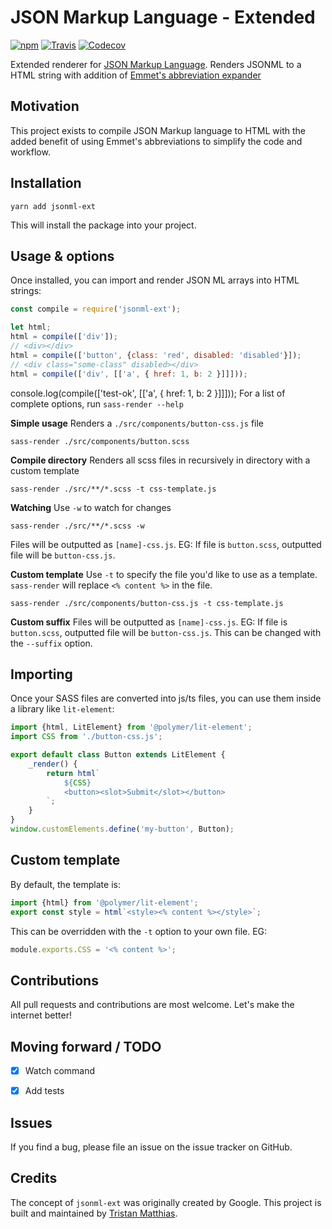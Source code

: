 # JSON Markup Language - Extended

[![npm](https://img.shields.io/npm/v/jsonml-ext.svg)](http://npmjs.com/package/jsonml-ext)
[![Travis](https://img.shields.io/travis/tristanMatthias/jsonml-ext.svg)](https://travis-ci.org/tristanMatthias/jsonml-ext)
[![Codecov](https://img.shields.io/codecov/c/github/codecov/example-python.svg)](https://codecov.io/gh/tristanMatthias/jsonml-ext)

Extended renderer for [JSON Markup Language](http://www.jsonml.org/). Renders JSONML to a HTML string with addition of [Emmet's abbreviation expander](https://www.npmjs.com/package/@emmetio/expand-abbreviation)


## Motivation

This project exists to compile JSON Markup language to HTML with the added benefit of using Emmet's abbreviations to simplify the code and workflow.



## Installation
```
yarn add jsonml-ext
```
This will install the package into your project.


## Usage & options
Once installed, you can import and render JSON ML arrays into HTML strings:
```js
const compile = require('jsonml-ext');

let html;
html = compile(['div']);
// <div></div>
html = compile(['button', {class: 'red', disabled: 'disabled'}]);
// <div class="some-class" disabled></div>
html = compile(['div', [['a', { href: 1, b: 2 }]]]));
```

console.log(compile(['test-ok', [['a', { href: 1, b: 2 }]]]));
For a list of complete options, run `sass-render --help`

**Simple usage**
Renders a `./src/components/button-css.js` file
```
sass-render ./src/components/button.scss
```

**Compile directory**
Renders all scss files in recursively in directory with a custom template
```
sass-render ./src/**/*.scss -t css-template.js
```

**Watching**
Use `-w` to watch for changes
```
sass-render ./src/**/*.scss -w
```
Files will be outputted as `[name]-css.js`. EG: If file is `button.scss`, outputted file will be `button-css.js`.

**Custom template**
Use `-t` to specify the file you'd like to use as a template. `sass-render` will replace `<% content %>` in the file.
```
sass-render ./src/components/button-css.js -t css-template.js
```

**Custom suffix**
Files will be outputted as `[name]-css.js`. EG: If file is `button.scss`, outputted file will be `button-css.js`. This can be changed with the `--suffix` option.


## Importing
Once your SASS files are converted into js/ts files, you can use them inside a library like `lit-element`:

```js
import {html, LitElement} from '@polymer/lit-element';
import CSS from './button-css.js';

export default class Button extends LitElement {
    _render() {
        return html`
            ${CSS}
            <button><slot>Submit</slot></button>
        `;
    }
}
window.customElements.define('my-button', Button);
```


## Custom template
By default, the template is:
```js
import {html} from '@polymer/lit-element';
export const style = html`<style><% content %></style>`;
```

This can be overridden with the `-t` option to your own file. EG:
```js
module.exports.CSS = '<% content %>';
```


## Contributions
All pull requests and contributions are most welcome. Let's make the internet better!


## Moving forward / TODO
- [x] Watch command
- [x] Add tests


## Issues
If you find a bug, please file an issue on the issue tracker on GitHub.


## Credits
The concept of `jsonml-ext` was originally created by Google.
This project is built and maintained by [Tristan Matthias](https://github.com/tristanMatthias).

